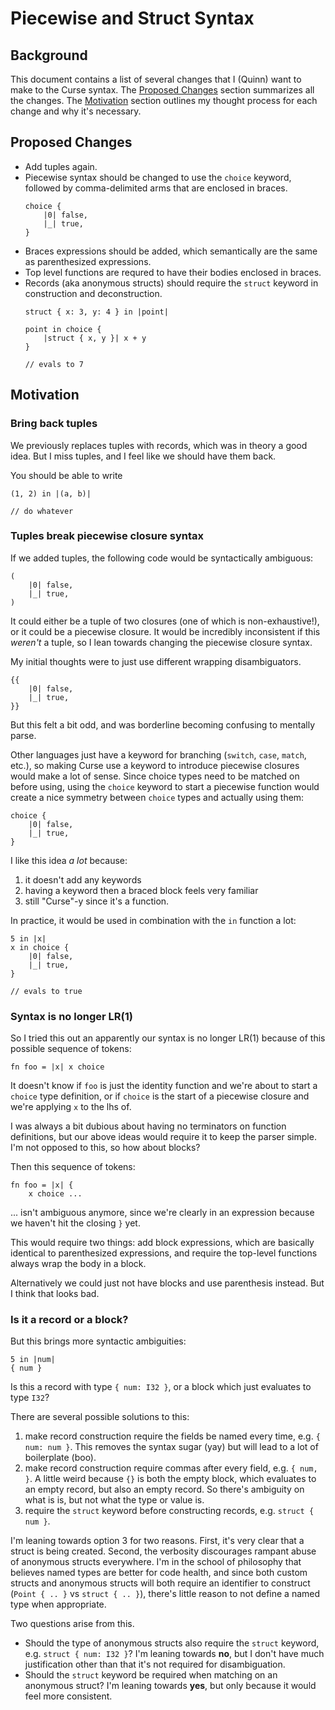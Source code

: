 # Piecewise and Struct Syntax

## Background

This document contains a list of several changes that I (Quinn) want to make to the Curse syntax.
The [Proposed Changes](#proposed-changes) section summarizes all the changes.
The [Motivation](#motivation) section outlines my thought process for each change and why it's necessary.


## Proposed Changes

* Add tuples again.
* Piecewise syntax should be changed to use the `choice` keyword, followed by comma-delimited arms that are enclosed in braces.
  ```curse
  choice {
      |0| false,
      |_| true,
  }
  ```
* Braces expressions should be added, which semantically are the same as parenthesized expressions.
* Top level functions are requred to have their bodies enclosed in braces.
* Records (aka anonymous structs) should require the `struct` keyword in construction and deconstruction.
  ```curse
  struct { x: 3, y: 4 } in |point|

  point in choice {
      |struct { x, y }| x + y
  }

  // evals to 7
  ```


## Motivation

### Bring back tuples
We previously replaces tuples with records, which was in theory a good idea.
But I miss tuples, and I feel like we should have them back.

You should be able to write
```curse
(1, 2) in |(a, b)|

// do whatever
```

### Tuples break piecewise closure syntax

If we added tuples, the following code would be syntactically ambiguous:
```curse
(
    |0| false,
    |_| true,
)
```

It could either be a tuple of two closures (one of which is non-exhaustive!), or it could be a piecewise closure.
It would be incredibly inconsistent if this _weren't_ a tuple, so I lean towards changing the piecewise closure syntax.

My initial thoughts were to just use different wrapping disambiguators.

```curse
{{
    |0| false,
    |_| true,
}}
```
But this felt a bit odd, and was borderline becoming confusing to mentally parse.

Other languages just have a keyword for branching (`switch`, `case`, `match`, etc.), so making Curse use a keyword to introduce piecewise closures would make a lot of sense.
Since choice types need to be matched on before using, using the `choice` keyword to start a piecewise function would create a nice symmetry between `choice` types and actually using them:
```curse
choice {
    |0| false,
    |_| true,
}
```
I like this idea _a lot_ because:
1. it doesn't add any keywords
2. having a keyword then a braced block feels very familiar
3. still "Curse"-y since it's a function.

In practice, it would be used in combination with the `in` function a lot:
```curse
5 in |x|
x in choice {
    |0| false,
    |_| true,
}

// evals to true
```

### Syntax is no longer LR(1)

So I tried this out an apparently our syntax is no longer LR(1) because of this possible sequence of tokens:

```curse
fn foo = |x| x choice
```

It doesn't know if `foo` is just the identity function and we're about to start a `choice` type definition, or if `choice` is the start of a piecewise closure and we're applying `x` to the lhs of.

I was always a bit dubious about having no terminators on function definitions, but our above ideas would require it to keep the parser simple.
I'm not opposed to this, so how about blocks?

Then this sequence of tokens:
```curse
fn foo = |x| {
    x choice ...
```
... isn't ambiguous anymore, since we're clearly in an expression because we haven't hit the closing `}` yet.

This would require two things: add block expressions, which are basically identical to parenthesized expressions, and require the top-level functions always wrap the body in a block.

Alternatively we could just not have blocks and use parenthesis instead.
But I think that looks bad.

### Is it a record or a block?

But this brings more syntactic ambiguities:
```curse
5 in |num|
{ num }
```
Is this a record with type `{ num: I32 }`, or a block which just evaluates to type `I32`?

There are several possible solutions to this:
1. make record construction require the fields be named every time, e.g. `{ num: num }`.
This removes the syntax sugar (yay) but will lead to a lot of boilerplate (boo).
2. make record construction require commas after every field, e.g. `{ num, }`.
A little weird because `{}` is both the empty block, which evaluates to an empty record, but also an empty record.
So there's ambiguity on what is is, but not what the type or value is.
3. require the `struct` keyword before constructing records, e.g. `struct { num }`.

I'm leaning towards option 3 for two reasons.
First, it's very clear that a struct is being created.
Second, the verbosity discourages rampant abuse of anonymous structs everywhere. I'm in the school of philosophy that believes named types are better for code health, and since both custom structs and anonymous structs will both require an identifier to construct (`Point { .. }` vs `struct { .. }`), there's little reason to not define a named type when appropriate.

Two questions arise from this.
* Should the type of anonymous structs also require the `struct` keyword, e.g. `struct { num: I32 }`?
I'm leaning towards **no**, but I don't have much justification other than that it's not required for disambiguation.
* Should the `struct` keyword be required when matching on an anonymous struct?
I'm leaning towards **yes**, but only because it would feel more consistent.

